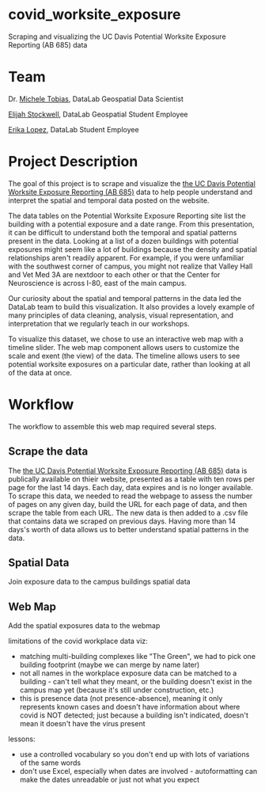 # covid_worksite_exposure
Scraping and visualizing the UC Davis Potential Worksite Exposure Reporting (AB 685) data

# Team
Dr. [Michele Tobias](https://github.com/MicheleTobias), DataLab Geospatial Data Scientist

[Elijah Stockwell](https://github.com/elistockwell), DataLab Geospatial Student Employee

[Erika Lopez](https://github.com/erklopez), DataLab Student Employee


# Project Description
The goal of this project is to scrape and visualize the [the UC Davis Potential Worksite Exposure Reporting (AB 685)](https://campusready.ucdavis.edu/potential-exposure) data to help people understand and interpret the spatial and temporal data posted on the website.

The data tables on the Potential Worksite Exposure Reporting site list the building with a potential exposure and a date range. From this presentation, it can be difficult to understand both the temporal and spatial patterns present in the data. Looking at a list of a dozen buildings with potential exposures might seem like a lot of buildings because the density and spatial relationships aren't readily apparent. For example, if you were unfamiliar with the southwest corner of campus, you might not realize that Valley Hall and Vet Med 3A are nextdoor to each other or that the Center for Neuroscience is across I-80, east of the main campus. 

Our curiosity about the spatial and temporal patterns in the data led the DataLab team to build this visualization. It also provides a lovely example of many principles of data cleaning, analysis, visual representation, and interpretation that we regularly teach in our workshops.

To visualize this dataset, we chose to use an interactive web map with a timeline slider. The web map component allows users to customize the scale and exent (the view) of the data. The timeline allows users to see potential worksite exposures on a particular date, rather than looking at all of the data at once. 


# Workflow
The workflow to assemble this web map required several steps.

## Scrape the data
The [the UC Davis Potential Worksite Exposure Reporting (AB 685)](https://campusready.ucdavis.edu/potential-exposure) data is publically available on thieir website, presented as a table with ten rows per page for the last 14 days. Each day, data expires and is no longer available. To scrape this data, we needed to read the webpage to assess the number of pages on any given day, build the URL for each page of data, and then scrape the table from each URL.  The new data is then added to a .csv file that contains data we scraped on previous days. Having more than 14 days's worth of data allows us to better understand spatial patterns in the data.

## Spatial Data
Join exposure data to the campus buildings spatial data

## Web Map
Add the spatial exposures data to the webmap



limitations of the covid workplace data viz:
* matching multi-building complexes like "The Green", we had to pick one building footprint (maybe we can merge by name later)
* not all names in the workplace exposure data can be matched to a building - can't tell what they meant, or the building doesn't exist in the campus map yet (because it's still under construction, etc.) 
* this is presence data (not presence-absence), meaning it only represents known cases and doesn't have information about where covid is NOT detected; just because a building isn't indicated, doesn't mean it doesn't have the virus present

lessons: 
* use a controlled vocabulary so you don't end up with lots of variations of the same words
* don't use Excel, especially when dates are involved - autoformatting can make the dates unreadable or just not what you expect
